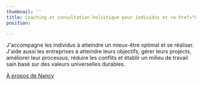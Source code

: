 ```yaml
---
thumbnail: ''
title: Coaching et consultation holistique pour individus et <a href="https://corpo.nancybilodeau.com/">entreprises</a>
position: 

---
```

J'accompagne les individus à atteindre un mieux-être optimal et se réaliser. J'aide aussi les entreprises à atteindre leurs objectifs, gérer leurs projects, améliorer leur processus, réduire les conflits et établir un milieu de travail sain basé sur des valeurs universelles durables.

<a href="/a-propos">À propos de Nancy</a>